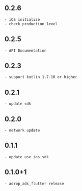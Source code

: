 ## 0.2.6
    - iOS initialize
    - check production level

## 0.2.5
    - API Documentation

## 0.2.3
    - support kotlin 1.7.10 or higher

## 0.2.1
    - update sdk

## 0.2.0
    - network update

## 0.1.1
    - update use ios sdk 

## 0.1.0+1
    - adrop_ads_flutter release
